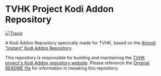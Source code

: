 # TVHK Project Kodi Addon Repository

[![Travis][travis-shield]][travis-link]

A Kodi Addon Repository specically made for TVHK, based on the [Almost "Instant"
Kodi Addon Repository][instant-kodi-repo].

This repository is responsible for building and maintaining the [TVHK project's
Kodi Addon repository website][tvhk-repo-website]. Please reference the
[Original README file](README.instant-kodi-repo.md) for information in tweaking
this repository.

[instant-kodi-repo]: https://github.com/ping/instant-kodi-repo/
[travis-shield]: https://img.shields.io/travis/tvhk-dev/tvhk-kodi-repo.svg?style=flat-square
[travis-link]: https://travis-ci.org/tvhk-dev/tvhk-kodi-repo/
[tvhk-repo-website]: https://tvhk-dev.github.io/tvhk-kodi-repo/
